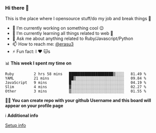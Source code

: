 ### Hi there 👋
This is the place where I opensource stuff/do my job and break things :rofl:

- 🔭 I’m currently working on something cool :wink:
- 🌱 I’m currently learning all things related to web 🤪
- 💬 Ask me about anything related to Ruby/Javascript/Python
- 📫 How to reach me: [@erasu3](https://t.me/erasu3)
- ⚡ Fun fact: I :heart: :cat:s

📊 **This week I spent my time on**
<!--START_SECTION:waka-->
```text
Ruby         2 hrs 58 mins   ████████████████████▒░░░░   81.49 % 
YAML         21 mins         ██▒░░░░░░░░░░░░░░░░░░░░░░   09.84 % 
JavaScript   9 mins          █░░░░░░░░░░░░░░░░░░░░░░░░   04.19 % 
Slim         4 mins          ▓░░░░░░░░░░░░░░░░░░░░░░░░   02.27 % 
Other        3 mins          ▒░░░░░░░░░░░░░░░░░░░░░░░░   01.55 % 
```
<!--END_SECTION:waka-->

👨‍🏫 **You can create repo with your github Username and this board will appear on your profile page**


ℹ️ **Additional info**

[Setup info](https://github.com/13LD/13LD/blob/master/SETUP.md)
